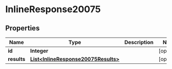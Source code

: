 
# InlineResponse20075

## Properties
Name | Type | Description | Notes
------------ | ------------- | ------------- | -------------
**id** | **Integer** |  |  [optional]
**results** | [**List&lt;InlineResponse20075Results&gt;**](InlineResponse20075Results.md) |  |  [optional]



